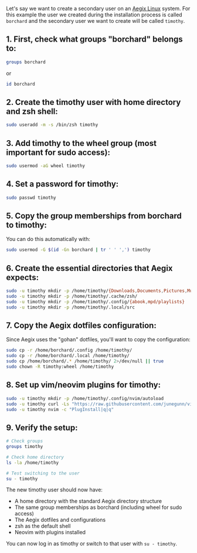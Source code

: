 Let's say we want to create a secondary user on an [Aegix Linux](https://aegixlinux.org) system. For this example the user we created during the installation process is called `borchard` and the secondary user we want to create will be called `timothy`. 

## 1. First, check what groups "borchard" belongs to:

```bash
groups borchard
```

or

```bash
id borchard
```

## 2. Create the timothy user with home directory and zsh shell:

```bash
sudo useradd -m -s /bin/zsh timothy
```

## 3. Add timothy to the wheel group (most important for sudo access):

```bash
sudo usermod -aG wheel timothy
```

## 4. Set a password for timothy:

```bash
sudo passwd timothy
```

## 5. Copy the group memberships from borchard to timothy:

You can do this automatically with:

```bash
sudo usermod -G $(id -Gn borchard | tr ' ' ',') timothy
```

## 6. Create the essential directories that Aegix expects:

```bash
sudo -u timothy mkdir -p /home/timothy/{Downloads,Documents,Pictures,Music,Videos/obs,code,ss,Applications/vs-code-insider}
sudo -u timothy mkdir -p /home/timothy/.cache/zsh/
sudo -u timothy mkdir -p /home/timothy/.config/{abook,mpd/playlists}
sudo -u timothy mkdir -p /home/timothy/.local/src
```

## 7. Copy the Aegix dotfiles configuration:

Since Aegix uses the "gohan" dotfiles, you'll want to copy the configuration:

```bash
sudo cp -r /home/borchard/.config /home/timothy/
sudo cp -r /home/borchard/.local /home/timothy/
sudo cp /home/borchard/.* /home/timothy/ 2>/dev/null || true
sudo chown -R timothy:wheel /home/timothy
```

## 8. Set up vim/neovim plugins for timothy:

```bash
sudo -u timothy mkdir -p /home/timothy/.config/nvim/autoload
sudo -u timothy curl -Ls "https://raw.githubusercontent.com/junegunn/vim-plug/master/plug.vim" > /home/timothy/.config/nvim/autoload/plug.vim
sudo -u timothy nvim -c "PlugInstall|q|q"
```

## 9. Verify the setup:

```bash
# Check groups
groups timothy

# Check home directory
ls -la /home/timothy

# Test switching to the user
su - timothy
```

The new timothy user should now have:

- A home directory with the standard Aegix directory structure
- The same group memberships as borchard (including wheel for sudo access)
- The Aegix dotfiles and configurations
- zsh as the default shell
- Neovim with plugins installed

You can now log in as timothy or switch to that user with `su - timothy`.